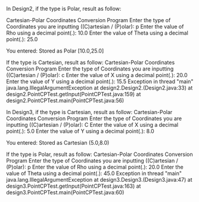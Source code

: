 In Design2, if the type is Polar, result as follow:

Cartesian-Polar Coordinates Conversion Program
Enter the type of Coordinates you are inputting ((C)artesian / (P)olar): p
Enter the value of Rho using a decimal point(.): 10.0
Enter the value of Theta using a decimal point(.): 25.0

You entered:
Stored as Polar [10.0,25.0]

If the type is Cartesian, result as follow:
Cartesian-Polar Coordinates Conversion Program
Enter the type of Coordinates you are inputting ((C)artesian / (P)olar): c
Enter the value of X using a decimal point(.): 20.0
Enter the value of Y using a decimal point(.): 15.5
Exception in thread "main" java.lang.IllegalArgumentException
	at design2.Design2.<init>(Design2.java:33)
	at design2.PointCPTest.getInput(PointCPTest.java:159)
	at design2.PointCPTest.main(PointCPTest.java:56)


In Design3, if the type is Cartesian, result as follow:
Cartesian-Polar Coordinates Conversion Program
Enter the type of Coordinates you are inputting ((C)artesian / (P)olar): C
Enter the value of X using a decimal point(.): 5.0
Enter the value of Y using a decimal point(.): 8.0

You entered:
Stored as Cartesian  (5.0,8.0)

If the type is Polar, result as follow:
Cartesian-Polar Coordinates Conversion Program
Enter the type of Coordinates you are inputting ((C)artesian / (P)olar): p
Enter the value of Rho using a decimal point(.): 20.0
Enter the value of Theta using a decimal point(.): 45.0
Exception in thread "main" java.lang.IllegalArgumentException
	at design3.Design3.<init>(Design3.java:47)
	at design3.PointCPTest.getInput(PointCPTest.java:163)
	at design3.PointCPTest.main(PointCPTest.java:60)
